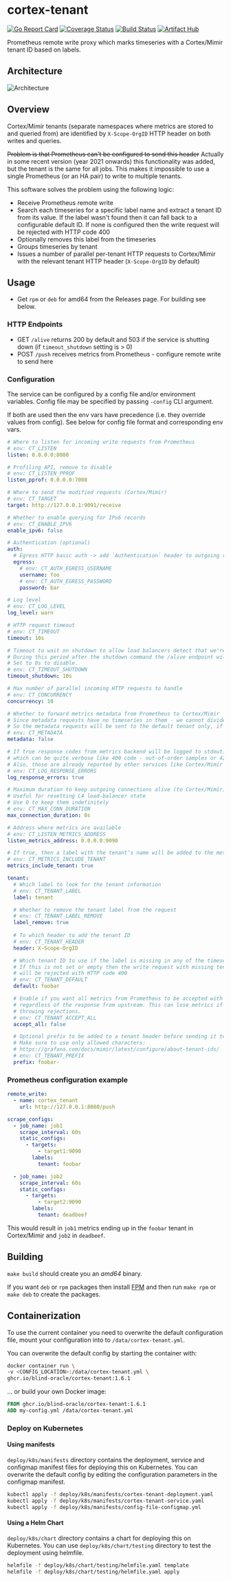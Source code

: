 # cortex-tenant

[![Go Report Card](https://goreportcard.com/badge/github.com/blind-oracle/cortex-tenant)](https://goreportcard.com/report/github.com/blind-oracle/cortex-tenant)
[![Coverage Status](https://coveralls.io/repos/github/blind-oracle/cortex-tenant/badge.svg?branch=main)](https://coveralls.io/github/blind-oracle/cortex-tenant?branch=main)
[![Build Status](https://www.travis-ci.com/blind-oracle/cortex-tenant.svg?branch=main)](https://www.travis-ci.com/blind-oracle/cortex-tenant)
[![Artifact Hub](https://img.shields.io/endpoint?url=https://artifacthub.io/badge/repository/cortex-tenant)](https://artifacthub.io/packages/helm/cortex-tenant/cortex-tenant)

Prometheus remote write proxy which marks timeseries with a Cortex/Mimir tenant ID based on labels.

## Architecture

![Architecture](architecture.svg)

## Overview

Cortex/Mimir tenants (separate namespaces where metrics are stored to and queried from) are identified by `X-Scope-OrgID` HTTP header on both writes and queries.

~~Problem is that Prometheus can't be configured to send this header~~ Actually in some recent version (year 2021 onwards) this functionality was added, but the tenant is the same for all jobs. This makes it impossible to use a single Prometheus (or an HA pair) to write to multiple tenants.

This software solves the problem using the following logic:

- Receive Prometheus remote write
- Search each timeseries for a specific label name and extract a tenant ID from its value.
  If the label wasn't found then it can fall back to a configurable default ID.
  If none is configured then the write request will be rejected with HTTP code 400
- Optionally removes this label from the timeseries
- Groups timeseries by tenant
- Issues a number of parallel per-tenant HTTP requests to Cortex/Mimir with the relevant tenant HTTP header (`X-Scope-OrgID` by default)

## Usage

- Get `rpm` or `deb` for amd64 from the Releases page. For building see below.

### HTTP Endpoints

- GET `/alive` returns 200 by default and 503 if the service is shutting down (if `timeout_shutdown` setting is > 0)
- POST `/push` receives metrics from Prometheus - configure remote write to send here

### Configuration

The service can be configured by a config file and/or environment variables. Config file may be specified by passing `-config` CLI argument.

If both are used then the env vars have precedence (i.e. they override values from config).
See below for config file format and corresponding env vars.

```yaml
# Where to listen for incoming write requests from Prometheus
# env: CT_LISTEN
listen: 0.0.0.0:8080

# Profiling API, remove to disable
# env: CT_LISTEN_PPROF
listen_pprof: 0.0.0.0:7008

# Where to send the modified requests (Cortex/Mimir)
# env: CT_TARGET
target: http://127.0.0.1:9091/receive

# Whether to enable querying for IPv6 records
# env: CT_ENABLE_IPV6
enable_ipv6: false

# Authentication (optional)
auth:
  # Egress HTTP basic auth -> add `Authentication` header to outgoing requests
  egress:
    # env: CT_AUTH_EGRESS_USERNAME
    username: foo
    # env: CT_AUTH_EGRESS_PASSWORD
    password: bar

# Log level
# env: CT_LOG_LEVEL
log_level: warn

# HTTP request timeout
# env: CT_TIMEOUT
timeout: 10s

# Timeout to wait on shutdown to allow load balancers detect that we're going away.
# During this period after the shutdown command the /alive endpoint will reply with HTTP 503.
# Set to 0s to disable.
# env: CT_TIMEOUT_SHUTDOWN
timeout_shutdown: 10s

# Max number of parallel incoming HTTP requests to handle
# env: CT_CONCURRENCY
concurrency: 10

# Whether to forward metrics metadata from Prometheus to Cortex/Mimir
# Since metadata requests have no timeseries in them - we cannot divide them into tenants
# So the metadata requests will be sent to the default tenant only, if one is not defined - they will be dropped
# env: CT_METADATA
metadata: false

# If true response codes from metrics backend will be logged to stdout. This setting can be used to suppress errors
# which can be quite verbose like 400 code - out-of-order samples or 429 on hitting ingestion limits
# Also, those are already reported by other services like Cortex/Mimir distributors and ingesters
# env: CT_LOG_RESPONSE_ERRORS
log_response_errors: true

# Maximum duration to keep outgoing connections alive (to Cortex/Mimir)
# Useful for resetting L4 load-balancer state
# Use 0 to keep them indefinitely
# env: CT_MAX_CONN_DURATION
max_connection_duration: 0s

# Address where metrics are available
# env: CT_LISTEN_METRICS_ADDRESS
listen_metrics_address: 0.0.0.0:9090

# If true, then a label with the tenant’s name will be added to the metrics
# env: CT_METRICS_INCLUDE_TENANT
metrics_include_tenant: true

tenant:
  # Which label to look for the tenant information
  # env: CT_TENANT_LABEL
  label: tenant

  # Whether to remove the tenant label from the request
  # env: CT_TENANT_LABEL_REMOVE
  label_remove: true
  
  # To which header to add the tenant ID
  # env: CT_TENANT_HEADER
  header: X-Scope-OrgID

  # Which tenant ID to use if the label is missing in any of the timeseries
  # If this is not set or empty then the write request with missing tenant label
  # will be rejected with HTTP code 400
  # env: CT_TENANT_DEFAULT
  default: foobar

  # Enable if you want all metrics from Prometheus to be accepted with a 204 HTTP code
  # regardless of the response from upstream. This can lose metrics if Cortex/Mimir is
  # throwing rejections.
  # env: CT_TENANT_ACCEPT_ALL
  accept_all: false

  # Optional prefix to be added to a tenant header before sending it to Cortex/Mimir.
  # Make sure to use only allowed characters:
  # https://grafana.com/docs/mimir/latest/configure/about-tenant-ids/
  # env: CT_TENANT_PREFIX
  prefix: foobar-
```

### Prometheus configuration example

```yaml
remote_write:
  - name: cortex_tenant
    url: http://127.0.0.1:8080/push

scrape_configs:
  - job_name: job1
    scrape_interval: 60s
    static_configs:
      - targets:
          - target1:9090
        labels:
          tenant: foobar

  - job_name: job2
    scrape_interval: 60s
    static_configs:
      - targets:
          - target2:9090
        labels:
          tenant: deadbeef
```

This would result in `job1` metrics ending up in the `foobar` tenant in Cortex/Mimir and `job2` in `deadbeef`.

## Building

`make build` should create you an _amd64_ binary.

If you want `deb` or `rpm` packages then install [FPM](https://fpm.readthedocs.io) and then run `make rpm` or `make deb` to create the packages.

## Containerization

To use the current container you need to overwrite the default configuration file, mount your configuration into to `/data/cortex-tenant.yml`.

You can overwrite the default config by starting the container with:

```bash
docker container run \
-v <CONFIG_LOCATION>:/data/cortex-tenant.yml \
ghcr.io/blind-oracle/cortex-tenant:1.6.1
```

... or build your own Docker image:

```Dockerfile
FROM ghcr.io/blind-oracle/cortex-tenant:1.6.1
ADD my-config.yml /data/cortex-tenant.yml
```

### Deploy on Kubernetes

#### Using manifests

`deploy/k8s/manifests` directory contains the deployment, service and configmap manifest files for deploying this on Kubernetes. You can overwrite the default config by editing the configuration parameters in the configmap manifest.

```bash
kubectl apply -f deploy/k8s/manifests/cortex-tenant-deployment.yaml
kubectl apply -f deploy/k8s/manifests/cortex-tenant-service.yaml
kubectl apply -f deploy/k8s/manifests/config-file-configmap.yml
```

#### Using a Helm Chart

`deploy/k8s/chart` directory contains a chart for deploying this on Kubernetes. You can use `deploy/k8s/chart/testing` directory to test the deployment using helmfile.

```bash
helmfile -f deploy/k8s/chart/testing/helmfile.yaml template
helmfile -f deploy/k8s/chart/testing/helmfile.yaml apply
```
